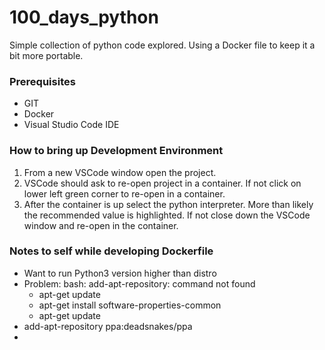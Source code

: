 # 100_days_python

Simple collection of python code explored.  Using a Docker file to keep it a bit more portable.

### Prerequisites

* GIT
* Docker
* Visual Studio Code IDE

### How to bring up Development Environment

1. From a new VSCode window open the project.
2. VSCode should ask to re-open project in a container.  If not click on lower left green corner to re-open in a container.
3. After the container is up select the python interpreter.  More than likely the recommended value is highlighted.  If not close down the VSCode window and re-open in the container.

### Notes to self while developing Dockerfile

* Want to run Python3 version higher than distro
* Problem: bash: add-apt-repository: command not found
  * apt-get update
  * apt-get install software-properties-common
  * apt-get update
* add-apt-repository ppa:deadsnakes/ppa
*
